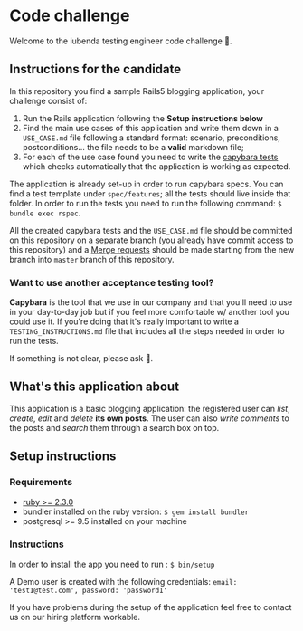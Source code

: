 # Code challenge

Welcome to the iubenda testing engineer code challenge 🎉.

## Instructions for the candidate

In this repository you find a sample Rails5 blogging application, your challenge consist of:

1. Run the Rails application following the **Setup instructions below**
2. Find the main use cases of this application and write them down in a `USE_CASE.md` file following a standard format: scenario, preconditions, postconditions... the file needs to be a **valid** markdown file;
3. For each of the use case found you need to write the [capybara tests](https://github.com/teamcapybara/capybara) which checks automatically that the application is working as expected.

The application is already set-up in order to run capybara specs. You can find a test template under `spec/features`; all the tests should live inside that folder.
In order to run the tests you need to run the following command: `$ bundle exec rspec`.

All the created capybara tests and the `USE_CASE.md` file should be committed on this repository on a separate branch (you already have commit access to this repository) and a [Merge requests](https://docs.gitlab.com/ee/gitlab-basics/add-merge-request.html) should be made starting from the new branch into `master` branch of this repository.

### Want to use another acceptance testing tool?

**Capybara** is the tool that we use in our company and that you'll need to use in your day-to-day job but if you feel more comfortable w/ another tool you could use it. If you're doing that it's really important to write a `TESTING_INSTRUCTIONS.md` file that includes all the steps needed in order to run the tests.

If something is not clear, please ask 🙂.

## What's this application about

This application is a basic blogging application: the registered user can *list*, *create*, *edit* and *delete* **its own posts**.
The user can also *write comments* to the posts and *search* them through a search box on top.

## Setup instructions

### Requirements

- [ruby >= 2.3.0](https://www.ruby-lang.org/en/documentation/installation/)
- bundler installed on the ruby version: `$ gem install bundler`
- postgresql >= 9.5 installed on your machine

### Instructions

In order to install the app you need to run : `$ bin/setup`

A Demo user is created with the following credentials: `email: 'test1@test.com', password: 'password1'`

If you have problems during the setup of the application feel free to contact us on our hiring platform workable.
